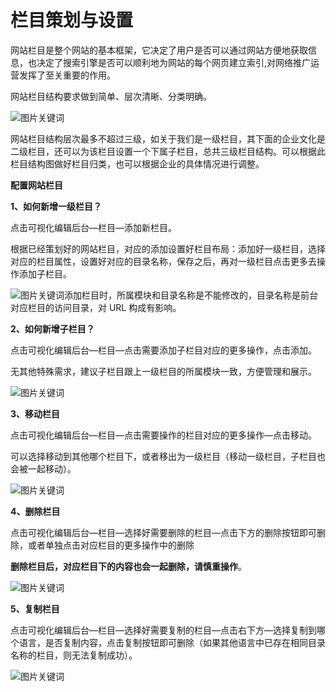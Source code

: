 # 栏目策划与设置

网站栏目是整个网站的基本框架，它决定了用户是否可以通过网站方便地获取信息，也决定了搜索引擎是否可以顺利地为网站的每个网页建立索引,对网络推广运营发挥了至关重要的作用。

网站栏目结构要求做到简单、层次清晰、分类明确。

![图片关键词](https://help.mituo.cn/jz/upload/201902/1549857036180080.png)

网站栏目结构层次最多不超过三级，如关于我们是一级栏目，其下面的企业文化是二级栏目，还可以为该栏目设置一个下属子栏目，总共三级栏目结构。可以根据此栏目结构图做好栏目归类，也可以根据企业的具体情况进行调整。

**配置网站栏目**

**1、如何新增一级栏目？**

点击可视化编辑后台—栏目—添加新栏目。

根据已经策划好的网站栏目，对应的添加设置好栏目布局：添加好一级栏目，选择对应的栏目属性，设置好对应的目录名称，保存之后，再对一级栏目点击更多去操作添加子栏目。

![图片关键词](https://help.mituo.cn/jz/upload/201902/1549857411843865.png)添加栏目时，所属模块和目录名称是不能修改的，目录名称是前台对应栏目的访问目录，对 URL 构成有影响。

**2、如何新增子栏目？**

点击可视化编辑后台—栏目—点击需要添加子栏目对应的更多操作，点击添加。

无其他特殊需求，建议子栏目跟上一级栏目的所属模块一致，方便管理和展示。

![图片关键词](https://help.mituo.cn/jz/upload/201902/1549954888513903.png)

**3、移动栏目**

点击可视化编辑后台—栏目—点击需要操作的栏目对应的更多操作—点击移动。

可以选择移动到其他哪个栏目下，或者移出为一级栏目（移动一级栏目，子栏目也会被一起移动）。

![图片关键词](https://help.mituo.cn/jz/upload/201902/1549954908443696.png)

**4、删除栏目**

点击可视化编辑后台—栏目—选择好需要删除的栏目—点击下方的删除按钮即可删除，或者单独点击对应栏目的更多操作中的删除

**删除栏目后，对应栏目下的内容也会一起删除，请慎重操作**。

![图片关键词](https://help.mituo.cn/jz/upload/201902/1549955109341939.png)

**5、复制栏目**

点击可视化编辑后台—栏目—选择好需要复制的栏目—点击右下方—选择复制到哪个语言，是否复制内容，点击复制按钮即可删除（如果其他语言中已存在相同目录名称的栏目，则无法复制成功）。

![图片关键词](https://help.mituo.cn/jz/upload/201902/1549955150408044.png)